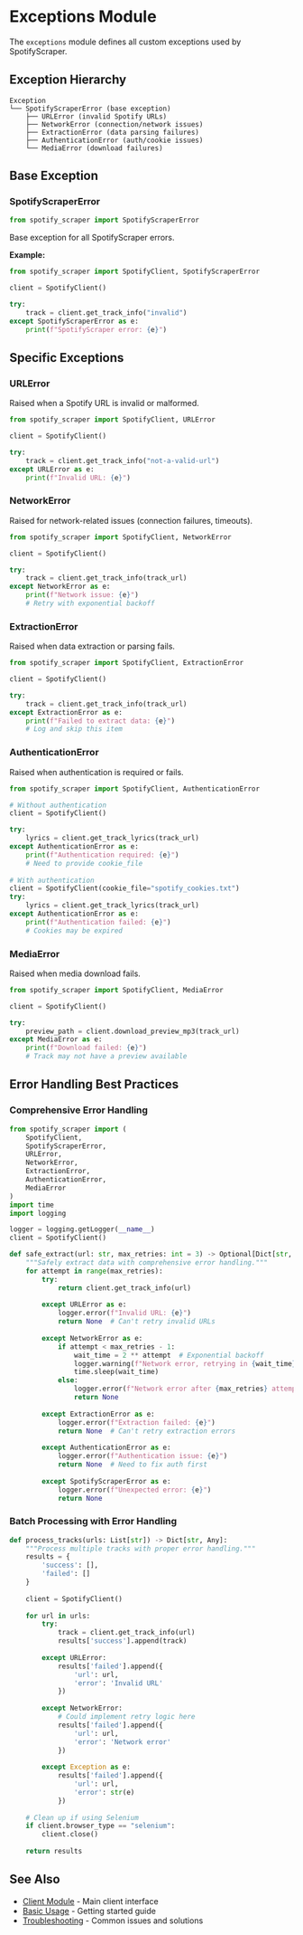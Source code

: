 # Exceptions Module

The `exceptions` module defines all custom exceptions used by SpotifyScraper.

## Exception Hierarchy

```
Exception
└── SpotifyScraperError (base exception)
    ├── URLError (invalid Spotify URLs)
    ├── NetworkError (connection/network issues)
    ├── ExtractionError (data parsing failures)
    ├── AuthenticationError (auth/cookie issues)
    └── MediaError (download failures)
```

## Base Exception

### SpotifyScraperError

```python
from spotify_scraper import SpotifyScraperError
```

Base exception for all SpotifyScraper errors.

**Example:**
```python
from spotify_scraper import SpotifyClient, SpotifyScraperError

client = SpotifyClient()

try:
    track = client.get_track_info("invalid")
except SpotifyScraperError as e:
    print(f"SpotifyScraper error: {e}")
```

## Specific Exceptions

### URLError

Raised when a Spotify URL is invalid or malformed.

```python
from spotify_scraper import SpotifyClient, URLError

client = SpotifyClient()

try:
    track = client.get_track_info("not-a-valid-url")
except URLError as e:
    print(f"Invalid URL: {e}")
```

### NetworkError

Raised for network-related issues (connection failures, timeouts).

```python
from spotify_scraper import SpotifyClient, NetworkError

client = SpotifyClient()

try:
    track = client.get_track_info(track_url)
except NetworkError as e:
    print(f"Network issue: {e}")
    # Retry with exponential backoff
```

### ExtractionError

Raised when data extraction or parsing fails.

```python
from spotify_scraper import SpotifyClient, ExtractionError

client = SpotifyClient()

try:
    track = client.get_track_info(track_url)
except ExtractionError as e:
    print(f"Failed to extract data: {e}")
    # Log and skip this item
```

### AuthenticationError

Raised when authentication is required or fails.

```python
from spotify_scraper import SpotifyClient, AuthenticationError

# Without authentication
client = SpotifyClient()

try:
    lyrics = client.get_track_lyrics(track_url)
except AuthenticationError as e:
    print(f"Authentication required: {e}")
    # Need to provide cookie_file
    
# With authentication
client = SpotifyClient(cookie_file="spotify_cookies.txt")
try:
    lyrics = client.get_track_lyrics(track_url)
except AuthenticationError as e:
    print(f"Authentication failed: {e}")
    # Cookies may be expired
```

### MediaError

Raised when media download fails.

```python
from spotify_scraper import SpotifyClient, MediaError

client = SpotifyClient()

try:
    preview_path = client.download_preview_mp3(track_url)
except MediaError as e:
    print(f"Download failed: {e}")
    # Track may not have a preview available
```

## Error Handling Best Practices

### Comprehensive Error Handling

```python
from spotify_scraper import (
    SpotifyClient,
    SpotifyScraperError,
    URLError,
    NetworkError,
    ExtractionError,
    AuthenticationError,
    MediaError
)
import time
import logging

logger = logging.getLogger(__name__)
client = SpotifyClient()

def safe_extract(url: str, max_retries: int = 3) -> Optional[Dict[str, Any]]:
    """Safely extract data with comprehensive error handling."""
    for attempt in range(max_retries):
        try:
            return client.get_track_info(url)
            
        except URLError as e:
            logger.error(f"Invalid URL: {e}")
            return None  # Can't retry invalid URLs
            
        except NetworkError as e:
            if attempt < max_retries - 1:
                wait_time = 2 ** attempt  # Exponential backoff
                logger.warning(f"Network error, retrying in {wait_time}s: {e}")
                time.sleep(wait_time)
            else:
                logger.error(f"Network error after {max_retries} attempts: {e}")
                return None
                
        except ExtractionError as e:
            logger.error(f"Extraction failed: {e}")
            return None  # Can't retry extraction errors
            
        except AuthenticationError as e:
            logger.error(f"Authentication issue: {e}")
            return None  # Need to fix auth first
            
        except SpotifyScraperError as e:
            logger.error(f"Unexpected error: {e}")
            return None
```

### Batch Processing with Error Handling

```python
def process_tracks(urls: List[str]) -> Dict[str, Any]:
    """Process multiple tracks with proper error handling."""
    results = {
        'success': [],
        'failed': []
    }
    
    client = SpotifyClient()
    
    for url in urls:
        try:
            track = client.get_track_info(url)
            results['success'].append(track)
            
        except URLError:
            results['failed'].append({
                'url': url,
                'error': 'Invalid URL'
            })
            
        except NetworkError:
            # Could implement retry logic here
            results['failed'].append({
                'url': url,
                'error': 'Network error'
            })
            
        except Exception as e:
            results['failed'].append({
                'url': url,
                'error': str(e)
            })
            
    # Clean up if using Selenium
    if client.browser_type == "selenium":
        client.close()
        
    return results
```

## See Also

- [Client Module](client.md) - Main client interface
- [Basic Usage](../guide/basic-usage.md) - Getting started guide
- [Troubleshooting](../troubleshooting.md) - Common issues and solutions